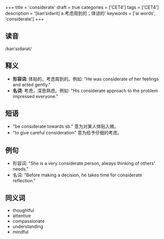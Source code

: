 +++
title = 'considerate'
draft = true
categories = ['CET4']
tags = ['CET4']
description = '[kənˈsidərit] a.考虑周到的；体谅的'
keywords = ['ai words', 'considerate']
+++

## 读音
/kənˈsɪdərət/

## 释义
- **形容词**: 体贴的，考虑周到的。例如: "He was considerate of her feelings and acted gently."
- **名词**: 考虑，深思熟虑。例如: "His considerate approach to the problem impressed everyone."

## 短语
- "be considerate towards sb." 意为对某人体贴入微。
- "to give careful consideration" 意为给予仔细的考虑。

## 例句
- 形容词: "She is a very considerate person, always thinking of others' needs."
- 名词: "Before making a decision, he takes time for considerate reflection."

## 同义词
- thoughtful
- attentive
- compassionate
- understanding
- mindful
